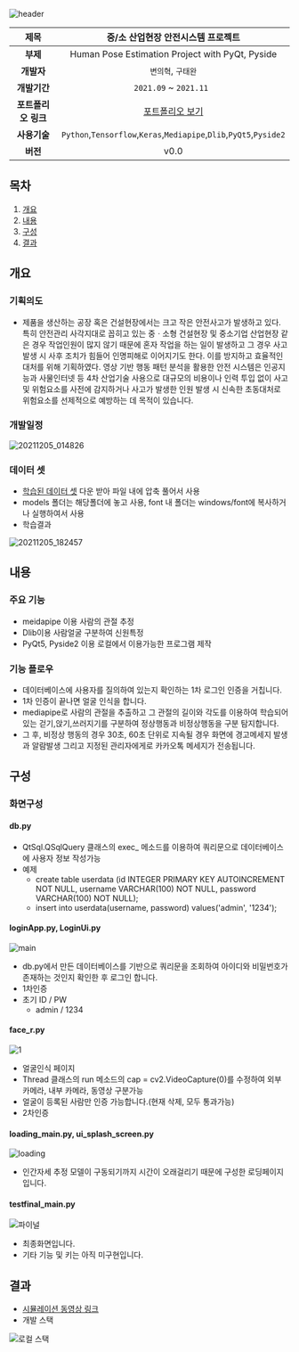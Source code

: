 <!-- # HuPoE -->
![header](https://capsule-render.vercel.app/api?type=slice&color=auto&height=200&text=HuPoE&fontAlign=70&rotate=13&fontAlignY=25&desc=Human%20Pose%20Estimation&descAlign=70&descAlignY=47)


| **제목**   |중/소 산업현장 안전시스템 프로젝트 |
| :---: | :---: | 
| **부제**   |Human Pose Estimation Project with PyQt, Pyside|
| **개발자**   |`변의혁`, `구태완`|
| **개발기간**   |`2021.09` ~ `2021.11 `| 
| **포트폴리오 링크** | [포트폴리오 보기](https://www.miricanvas.com/v/1ojqh0) |
| **사용기술** | `Python`,`Tensorflow`,`Keras`,`Mediapipe`,`Dlib`,`PyQt5`,`Pyside2` |
| **버전** | v0.0 |

## 목차
1. [개요](#개요)
2. [내용](#내용)
3. [구성](#기능)
4. [결과](#결과)



## 개요
### 기획의도
 - 제품을 생산하는 공장 혹은 건설현장에서는 크고 작은 안전사고가 발생하고 있다. 특히 안전관리 사각지대로 꼽히고 있는 중ㆍ소형 건설현장 및 중소기업 산업현장 같은 경우 작업인원이 많지 않기 때문에 혼자 작업을 하는 일이 발생하고 그 경우 사고 발생 시 사후 조치가 힘들어 인명피해로 이어지기도 한다. 이를 방지하고 효율적인 대처를 위해 기획하였다. 영상 기반 행동 패턴 분석을 활용한 안전 시스템은 인공지능과 사물인터넷 등 4차 산업기술 사용으로 대규모의 비용이나 인력 투입 없이 사고 및 위험요소를 사전에 감지하거나 사고가 발생한 인원 발생 시 신속한 초동대처로 위험요소를 선제적으로 예방하는 데 목적이 있습니다.

### 개발일정
![20211205_014826](https://user-images.githubusercontent.com/84761763/144717566-e9187c72-b6f1-480a-933a-8295591ee489.png)

### 데이터 셋
 - [학습된 데이터 셋](https://drive.google.com/file/d/1GcxSzzDbk1N9Z6yUkTPrt-YcfjGv6lJJ/view?usp=sharing) 다운 받아 파일 내에 압축 풀어서 사용
 - models 폴더는 해당폴더에 놓고 사용, font 내 폴더는 windows/font에 복사하거나 실행하여서 사용
 - 학습결과

![20211205_182457](https://user-images.githubusercontent.com/84761763/144740993-b4b5e421-9381-4027-a6aa-afdef566c84f.png)


## 내용
### 주요 기능
 - meidapipe 이용 사람의 관절 추정
 - Dlib이용 사람얼굴 구분하여 신원특정
 - PyQt5, Pyside2 이용 로컬에서 이용가능한 프로그램 제작

### 기능 플로우
 - 데이터베이스에 사용자를 질의하여 있는지 확인하는 1차 로그인 인증을 거칩니다.
 - 1차 인증이 끝나면 얼굴 인식을 합니다.
 - mediapipe로 사람의 관절을 추출하고 그 관절의 길이와 각도를 이용하여 학습되어있는 걷기,앉기,쓰러지기를 구분하여 정상행동과 비정상행동을 구분 탐지합니다.
 - 그 후, 비정상 행동의 경우 30초, 60초 단위로 지속될 경우 화면에 경고메세지 발생과 알람발생 그리고 지정된 관리자에게로 카카오톡 메세지가 전송됩니다.

## 구성
### 화면구성
#### db.py
 - QtSql.QSqlQuery 클래스의 exec_ 메소드를 이용하여 쿼리문으로 데이터베이스에 사용자 정보 작성가능
 - 예제
    - create table userdata (id INTEGER PRIMARY KEY AUTOINCREMENT NOT NULL, username VARCHAR(100) NOT NULL, password VARCHAR(100) NOT NULL);
    - insert into userdata(username, password) values('admin', '1234');
#### loginApp.py, LoginUi.py
 ![main](https://user-images.githubusercontent.com/84761763/144741765-7833dc0b-bb97-4665-b899-c6ab58ed7583.png)
 - db.py에서 만든 데이터베이스를 기반으로 쿼리문을 조회하여 아이디와 비밀번호가 존재하는 것인지 확인한 후 로그인 합니다.
 - 1차인증
 - 초기 ID / PW
    - admin / 1234
#### face_r.py
 ![1](https://user-images.githubusercontent.com/84761763/144741535-4197f07f-99c0-4318-b3c3-51e03b579430.png)
 - 얼굴인식 페이지
 - Thread 클래스의 run 메소드의 cap = cv2.VideoCapture(0)를 수정하여 외부 카메라, 내부 카메라, 동영상 구분가능
 - 얼굴이 등록된 사람만 인증 가능합니다.(현재 삭제, 모두 통과가능)
 - 2차인증

#### loading_main.py, ui_splash_screen.py
 ![loading](https://user-images.githubusercontent.com/84761763/144741914-f1d4379d-279f-4f5f-9c5b-6a26e68df4a0.png)
 - 인간자세 추정 모델이 구동되기까지 시간이 오래걸리기 때문에 구성한 로딩페이지입니다.

#### testfinal_main.py
 ![파이널](https://user-images.githubusercontent.com/84761763/144741984-6a44af60-d827-40a1-ae1b-7435ad78abd5.png)
 - 최종화면입니다.
 - 기타 기능 및 키는 아직 미구현입니다.

## 결과
 - [시뮬레이션 동영상 링크](https://youtu.be/lE7QpYeMWs0) 
 - 개발 스택

 ![로컬 스택](https://user-images.githubusercontent.com/84761763/144742637-9a6d2284-e31f-4cc5-95a3-3709df1d2c3e.png)

